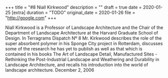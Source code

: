 +++
title = "#8 Niall Kirkwood"
description = ""
draft = true
date = 2020-01-25
[extra]
duration = "TODO"
original_date = 2020-01-26
file = "http://google.com"
+++

Niall Kirkwood is a Professor of Landscape Architecture and the Chair of the Department of Landscape Architecture at the Harvard Graduate School of Design. In Terragrams Dispatch Nº 8 Mr. Kirkwood describes the role of the super absorbent polymer in his Sponge City project in Rotterdam, discusses some of the research he has yet to publish as well as that which is contained in his books The Art of Landscape Detail, Manufactured Sites - Rethinking the Post-Industrial Landscape and Weathering and Durability in Landscape Architecture, and recalls his introduction into the world of landscape architecture. December 2, 2006

